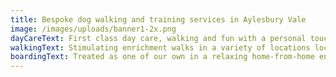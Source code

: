 ```yaml
---
title: Bespoke dog walking and training services in Aylesbury Vale
image: /images/uploads/banner1-2x.png
dayCareText: First class day care, walking and fun with a personal touch
walkingText: Stimulating enrichment walks in a variety of locations locally
boardingText: Treated as one of our own in a relaxing home-from-home environment
---
```

